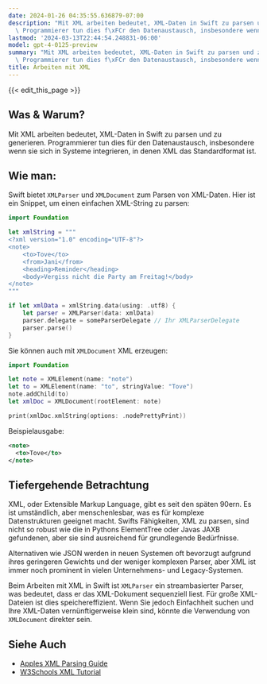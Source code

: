 ```yaml
---
date: 2024-01-26 04:35:55.636879-07:00
description: "Mit XML arbeiten bedeutet, XML-Daten in Swift zu parsen und zu generieren.\
  \ Programmierer tun dies f\xFCr den Datenaustausch, insbesondere wenn sie sich in\u2026"
lastmod: '2024-03-13T22:44:54.248831-06:00'
model: gpt-4-0125-preview
summary: "Mit XML arbeiten bedeutet, XML-Daten in Swift zu parsen und zu generieren.\
  \ Programmierer tun dies f\xFCr den Datenaustausch, insbesondere wenn sie sich in\u2026"
title: Arbeiten mit XML
---
```


{{< edit_this_page >}}

## Was & Warum?
Mit XML arbeiten bedeutet, XML-Daten in Swift zu parsen und zu generieren. Programmierer tun dies für den Datenaustausch, insbesondere wenn sie sich in Systeme integrieren, in denen XML das Standardformat ist.

## Wie man:
Swift bietet `XMLParser` und `XMLDocument` zum Parsen von XML-Daten. Hier ist ein Snippet, um einen einfachen XML-String zu parsen:

```swift
import Foundation

let xmlString = """
<?xml version="1.0" encoding="UTF-8"?>
<note>
    <to>Tove</to>
    <from>Jani</from>
    <heading>Reminder</heading>
    <body>Vergiss nicht die Party am Freitag!</body>
</note>
"""

if let xmlData = xmlString.data(using: .utf8) {
    let parser = XMLParser(data: xmlData)
    parser.delegate = someParserDelegate // Ihr XMLParserDelegate
    parser.parse()
}
```

Sie können auch mit `XMLDocument` XML erzeugen:

```swift
import Foundation

let note = XMLElement(name: "note")
let to = XMLElement(name: "to", stringValue: "Tove")
note.addChild(to)
let xmlDoc = XMLDocument(rootElement: note)

print(xmlDoc.xmlString(options: .nodePrettyPrint))
```

Beispielausgabe:

```xml
<note>
  <to>Tove</to>
</note>
```

## Tiefergehende Betrachtung
XML, oder Extensible Markup Language, gibt es seit den späten 90ern. Es ist umständlich, aber menschenlesbar, was es für komplexe Datenstrukturen geeignet macht. Swifts Fähigkeiten, XML zu parsen, sind nicht so robust wie die in Pythons ElementTree oder Javas JAXB gefundenen, aber sie sind ausreichend für grundlegende Bedürfnisse.

Alternativen wie JSON werden in neuen Systemen oft bevorzugt aufgrund ihres geringeren Gewichts und der weniger komplexen Parser, aber XML ist immer noch prominent in vielen Unternehmens- und Legacy-Systemen.

Beim Arbeiten mit XML in Swift ist `XMLParser` ein streambasierter Parser, was bedeutet, dass er das XML-Dokument sequenziell liest. Für große XML-Dateien ist dies speichereffizient. Wenn Sie jedoch Einfachheit suchen und Ihre XML-Daten vernünftigerweise klein sind, könnte die Verwendung von `XMLDocument` direkter sein.

## Siehe Auch
- [Apples XML Parsing Guide](https://developer.apple.com/library/archive/documentation/Cocoa/Conceptual/XMLParsing/XMLParsing.html)
- [W3Schools XML Tutorial](https://www.w3schools.com/xml/)
